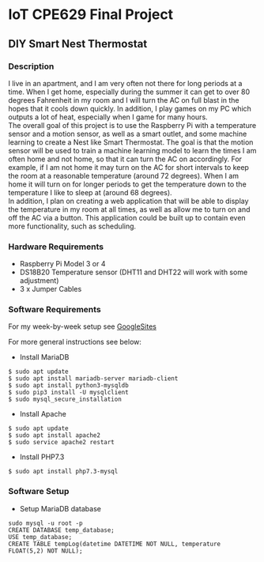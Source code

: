 # IoT CPE629 Final Project
## DIY Smart Nest Thermostat
### Description
I live in an apartment, and I am very often not there for long periods at a time. When I get home, especially during the summer it can get to over 80 degrees Fahrenheit in my room and I will turn the AC on full blast in the hopes that it cools down quickly. In addition, I play games on my PC which outputs a lot of heat, especially when I game for many hours.  
The overall goal of this project is to use the Raspberry Pi with a temperature sensor and a motion sensor, as well as a smart outlet, and some machine learning to create a Nest like Smart Thermostat. The goal is that the motion sensor will be used to train a machine learning model to learn the times I am often home and not home, so that it can turn the AC on accordingly. For example, if I am not home it may turn on the AC for short intervals to keep the room at a reasonable temperature (around 72 degrees). When I am home it will turn on for longer periods to get the temperature down to the temperature I like to sleep at (around 68 degrees).  
In addition, I plan on creating a web application that will be able to display the temperature in my room at all times, as well as allow me to turn on and off the AC via a button. This application could be built up to contain even more functionality, such as scheduling.

### Hardware Requirements
* Raspberry Pi Model 3 or 4
* DS18B20 Temperature sensor (DHT11 and DHT22 will work with some adjustment)
* 3 x Jumper Cables

### Software Requirements 
For my week-by-week setup see [GoogleSites](https://sites.google.com/stevens.edu/ee629/projects/diy-nest-smart-thermostat)  
  
For more general instructions see below:
* Install MariaDB 
````
$ sudo apt update  
$ sudo apt install mariadb-server mariadb-client  
$ sudo apt install python3-mysqldb  
$ sudo pip3 install -U mysqlclient  
$ sudo mysql_secure_installation  
````
* Install Apache
````
$ sudo apt update
$ sudo apt install apache2
$ sudo service apache2 restart
````
* Install PHP7.3
````
$ sudo apt install php7.3-mysql
````

### Software Setup 
* Setup MariaDB database
````
sudo mysql -u root -p
CREATE DATABASE temp_database;
USE temp_database;
CREATE TABLE tempLog(datetime DATETIME NOT NULL, temperature FLOAT(5,2) NOT NULL);
````

